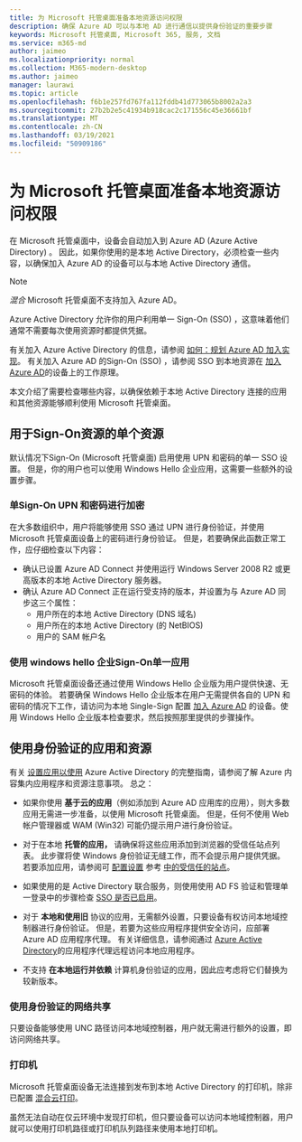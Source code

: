 ```yaml
---
title: 为 Microsoft 托管桌面准备本地资源访问权限
description: 确保 Azure AD 可以与本地 AD 进行通信以提供身份验证的重要步骤
keywords: Microsoft 托管桌面, Microsoft 365, 服务, 文档
ms.service: m365-md
author: jaimeo
ms.localizationpriority: normal
ms.collection: M365-modern-desktop
ms.author: jaimeo
manager: laurawi
ms.topic: article
ms.openlocfilehash: f6b1e257fd767fa112fddb41d773065b8002a2a3
ms.sourcegitcommit: 27b2b2e5c41934b918cac2c171556c45e36661bf
ms.translationtype: MT
ms.contentlocale: zh-CN
ms.lasthandoff: 03/19/2021
ms.locfileid: "50909186"
---
```

#  <a name="prepare-on-premises-resources-access-for-microsoft-managed-desktop"></a>为 Microsoft 托管桌面准备本地资源访问权限

在 Microsoft 托管桌面中，设备会自动加入到 Azure AD (Azure Active Directory) 。 因此，如果你使用的是本地 Active Directory，必须检查一些内容，以确保加入 Azure AD 的设备可以与本地 Active Directory 通信。 

> [!NOTE]  
> *混合* Microsoft 托管桌面不支持加入 Azure AD。

Azure Active Directory 允许你的用户利用单一 Sign-On (SSO) ，这意味着他们通常不需要每次使用资源时都提供凭据。

有关加入 Azure Active Directory 的信息，请参阅 [如何：规划 Azure AD 加入实现](/azure/active-directory/devices/azureadjoin-plan)。 有关加入 Azure AD 的Sign-On (SSO) ，请参阅 SSO 到本地资源在 [加入 Azure AD](/azure/active-directory/devices/azuread-join-sso#how-it-works)的设备上的工作原理。


本文介绍了需要检查哪些内容，以确保依赖于本地 Active Directory 连接的应用和其他资源能够顺利使用 Microsoft 托管桌面。


## <a name="single-sign-on-for-on-premises-resources"></a>用于Sign-On资源的单个资源

默认情况下Sign-On (Microsoft 托管桌面) 启用使用 UPN 和密码的单一 SSO 设置。 但是，你的用户也可以使用 Windows Hello 企业应用，这需要一些额外的设置步骤。 

### <a name="single-sign-on-by-using-upn-and-password"></a>单Sign-On UPN 和密码进行加密

在大多数组织中，用户将能够使用 SSO 通过 UPN 进行身份验证，并使用 Microsoft 托管桌面设备上的密码进行身份验证。 但是，若要确保此函数正常工作，应仔细检查以下内容：

- 确认已设置 Azure AD Connect 并使用运行 Windows Server 2008 R2 或更高版本的本地 Active Directory 服务器。
- 确认 Azure AD Connect 正在运行受支持的版本，并设置为与 Azure AD 同步这三个属性： 
    - 用户所在的本地 Active Directory (DNS 域名) 
    - 用户所在的本地 Active Directory (的 NetBIOS) 
    - 用户的 SAM 帐户名


### <a name="single-sign-on-by-using-windows-hello-for-business"></a>使用 windows hello 企业Sign-On单一应用

Microsoft 托管桌面设备还通过使用 Windows Hello 企业版为用户提供快速、无密码的体验。 若要确保 Windows Hello 企业版本在用户无需提供各自的 UPN 和密码的情况下工作，请访问为本地 Single-Sign 配置 [加入 Azure AD](/windows/security/identity-protection/hello-for-business/hello-hybrid-aadj-sso-base) 的设备。使用 Windows Hello 企业版本检查要求，然后按照那里提供的步骤操作。


## <a name="apps-and-resources-that-use-authentication"></a>使用身份验证的应用和资源

有关 [设置应用以使用](/azure/active-directory/devices/azureadjoin-plan#understand-considerations-for-applications-and-resources) Azure Active Directory 的完整指南，请参阅了解 Azure 内容集内应用程序和资源注意事项。 总之：


- 如果你使用 **基于云的应用**（例如添加到 Azure AD 应用库的应用），则大多数应用无需进一步准备，以使用 Microsoft 托管桌面。 但是，任何不使用 Web 帐户管理器或 WAM (Win32) 可能仍提示用户进行身份验证。

- 对于在本地 **托管的应用，** 请确保将这些应用添加到浏览器的受信任站点列表。 此步骤将使 Windows 身份验证无缝工作，而不会提示用户提供凭据。 若要添加应用，请参阅可 [配置设置](../working-with-managed-desktop/config-setting-ref.md#trusted-sites) 参考 [中的受信任的站点](../working-with-managed-desktop/config-setting-ref.md)。

- 如果使用的是 Active Directory 联合服务，则使用使用 AD FS 验证和管理单一登录中的步骤检查 [SSO 是否已启用](/previous-versions/azure/azure-services/jj151809(v=azure.100))。 

- 对于 **本地和使用旧** 协议的应用，无需额外设置，只要设备有权访问本地域控制器进行身份验证。 但是，若要为这些应用程序提供安全访问，应部署 Azure AD 应用程序代理。 有关详细信息，请参阅通过 [Azure Active Directory](/azure/active-directory/manage-apps/application-proxy)的应用程序代理远程访问本地应用程序。

- 不支持 **在本地运行并依赖** 计算机身份验证的应用，因此应考虑将它们替换为较新版本。

### <a name="network-shares-that-use-authentication"></a>使用身份验证的网络共享

只要设备能够使用 UNC 路径访问本地域控制器，用户就无需进行额外的设置，即访问网络共享。

### <a name="printers"></a>打印机

Microsoft 托管桌面设备无法连接到发布到本地 Active Directory 的打印机，除非已配置 [混合云打印](/windows-server/administration/hybrid-cloud-print/hybrid-cloud-print-deploy)。

虽然无法自动在仅云环境中发现打印机，但只要设备可以访问本地域控制器，用户就可以使用打印机路径或打印机队列路径来使用本地打印机。

<!--add fuller material on printers when available-->